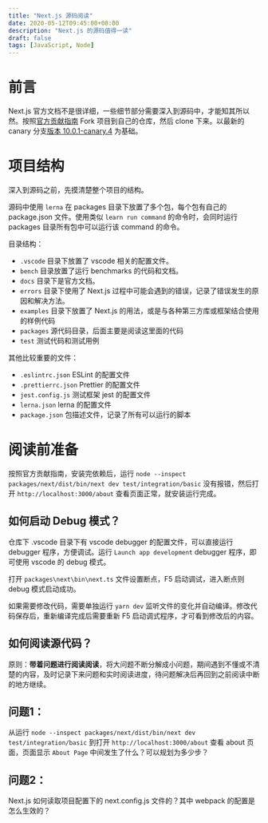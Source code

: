```yaml
---
title: "Next.js 源码阅读"
date: 2020-05-12T09:45:00+08:00
description: "Next.js 的源码值得一读"
draft: false
tags: [JavaScript, Node]
---
```


# 前言

Next.js 官方文档不是很详细，一些细节部分需要深入到源码中，才能知其所以然。按照[官方贡献指南](https://github.com/vercel/next.js/blob/canary/contributing.md) Fork 项目到自己的仓库，然后 clone 下来。以最新的 canary 分支[版本 10.0.1-canary.4](https://github.com/vercel/next.js/commit/4dbf0d47b0c84b9f39adfaf826d5ee5888c514f7) 为基础。

# 项目结构

深入到源码之前，先摸清楚整个项目的结构。

源码中使用 `lerna` 在 packages 目录下放置了多个包，每个包有自己的 package.json 文件。使用类似 `learn run command` 的命令时，会同时运行 packages 目录所有包中可以运行该 command 的命令。

目录结构：  
- `.vscode` 目录下放置了 vscode 相关的配置文件。
- `bench` 目录放置了运行 benchmarks 的代码和文档。
- `docs` 目录下是官方文档。
- `errors` 目录下使用了 Next.js 过程中可能会遇到的错误，记录了错误发生的原因和解决方法。
- `examples` 目录下放置了 Next.js 的用法，或是与各种第三方库或框架结合使用的样例代码
- `packages` 源代码目录，后面主要是阅读这里面的代码
- `test` 测试代码和测试用例

其他比较重要的文件：  
- `.eslintrc.json` ESLint 的配置文件
- `.prettierrc.json` Prettier 的配置文件
- `jest.config.js` 测试框架 jest 的配置文件
- `lerna.json` lerna 的配置文件
- `package.json` 包描述文件，记录了所有可以运行的脚本


# 阅读前准备

按照官方贡献指南，安装完依赖后，运行 `node --inspect packages/next/dist/bin/next dev test/integration/basic` 没有报错，然后打开 `http://localhost:3000/about` 查看页面正常，就安装运行完成。

## 如何启动 Debug 模式？

仓库下 .vscode 目录下有 vscode debugger 的配置文件，可以直接运行 debugger 程序，方便调试。运行 `Launch app development` debugger 程序，即可使用 vscode 的 debug 模式。

打开 `packages\next\bin\next.ts` 文件设置断点，F5 启动调试，进入断点则 debug 模式启动成功。

如果需要修改代码，需要单独运行 `yarn dev` 监听文件的变化并自动编译。修改代码保存后，重新编译完成后需要重新 F5 启动调式程序，才可看到修改后的内容。 

## 如何阅读源代码？

原则：**带着问题进行阅读阅读**，将大问题不断分解成小问题，期间遇到不懂或不清楚的内容，及时记录下来问题和实时阅读进度，待问题解决后再回到之前阅读中断的地方继续。

## 问题1：  
从运行 `node --inspect packages/next/dist/bin/next dev test/integration/basic` 到打开 `http://localhost:3000/about` 查看 about 页面，页面显示 `About Page` 中间发生了什么？可以规划为多少步？

## 问题2：  
Next.js 如何读取项目配置下的 next.config.js 文件的？其中 webpack 的配置是怎么生效的？